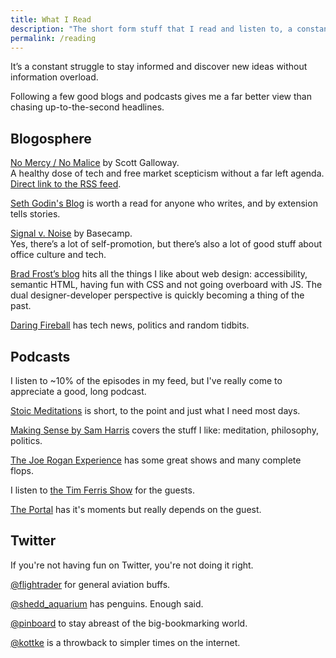 ```yaml
---
title: What I Read
description: "The short form stuff that I read and listen to, a constantly evolving list"
permalink: /reading
--- 
```


It’s a constant struggle to stay informed and discover new ideas without information overload. 

Following a few good blogs and podcasts gives me a far better view than chasing up-to-the-second headlines. 

## Blogosphere 

[No Mercy / No Malice](https://www.profgalloway.com) by Scott Galloway.<br>
A healthy dose of tech and free market scepticism without a far left agenda. [Direct link to the RSS feed](https://api.profgalloway.com/feed/). 

[Seth Godin's Blog](https://seths.blog) is worth a read for anyone who writes, and by extension tells stories. 

[Signal v. Noise](https://m.signalvnoise.com) by Basecamp.<br>
 Yes, there’s a lot of self-promotion, but there’s also a lot of good stuff about office culture and tech. 

[Brad Frost’s blog](https://bradfrost.com) hits all the things I like about web design: accessibility, semantic HTML, having fun with CSS and not going overboard with JS. The dual designer-developer perspective is quickly becoming a thing of the past.

[Daring Fireball](https://daringfireball.net) has tech news, politics and random tidbits. 

## Podcasts 

I listen to ~10% of the episodes in my feed, but I've really come to appreciate a good, long podcast. 

[Stoic Meditations](https://podcasts.apple.com/us/podcast/stoic-meditations/id1328933559) is short, to the point and just what I need most days. 

[Making Sense by Sam Harris](https://samharris.org/podcast/) covers the stuff I like: meditation, philosophy, politics.

[The Joe Rogan Experience](http://podcasts.joerogan.net) has some great shows and many complete    flops. 

I listen to [the Tim Ferris Show](https://tim.blog/podcast/) for the guests. 

[The Portal](https://podcasts.apple.com/us/podcast/the-portal/id1469999563) has it's moments but really depends on the guest. 

## Twitter 

If you're not having fun on Twitter, you're not doing it right. 

[@flightrader](https://twitter.com/flightradar24) for general aviation buffs.

[@shedd_aquarium](https://twitter.com/shedd_aquarium) has penguins. Enough said. 

[@pinboard](https://twitter.com/pinboard) to stay abreast of the big-bookmarking world. 

[@kottke](https://twitter.com/kottke) is a throwback to simpler times on the internet.
